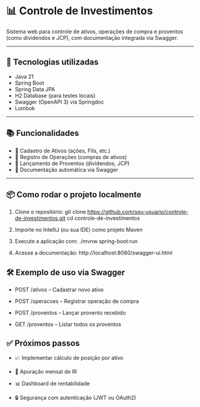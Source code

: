 # 📊 Controle de Investimentos

Sistema web para controle de ativos, operações de compra e proventos (como dividendos e JCP), com documentação integrada via Swagger.

---

## 🚀 Tecnologias utilizadas

- Java 21
- Spring Boot
- Spring Data JPA
- H2 Database (para testes locais)
- Swagger (OpenAPI 3) via Springdoc
- Lombok

---

## 📚 Funcionalidades

- 📌 Cadastro de Ativos (ações, FIIs, etc.)
- 🛒 Registro de Operações (compras de ativos)
- 💸 Lançamento de Proventos (dividendos, JCP)
- 📖 Documentação automática via Swagger

---

## 📦 Como rodar o projeto localmente

1. Clone o repositório:
git clone https://github.com/seu-usuario/controle-de-investimentos.git
cd controle-de-investimentos

2. Importe no IntelliJ (ou sua IDE) como projeto Maven

3. Execute a aplicação com:
./mvnw spring-boot:run

4. Acesse a documentação:
http://localhost:8080/swagger-ui.html


## 🛠 Exemplo de uso via Swagger
- POST /ativos – Cadastrar novo ativo

- POST /operacoes – Registrar operação de compra

- POST /proventos – Lançar provento recebido

- GET /proventos – Listar todos os proventos

## ✅ Próximos passos
- 📈 Implementar cálculo de posição por ativo

- 📅 Apuração mensal de IR

- 📊 Dashboard de rentabilidade

- 🔒 Segurança com autenticação (JWT ou OAuth2)
